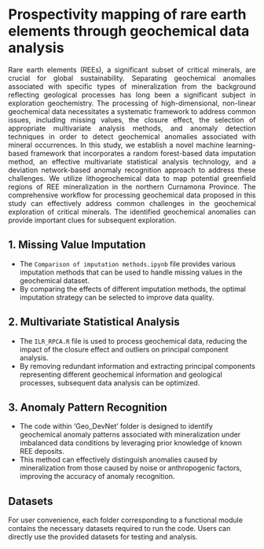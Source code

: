 # Prospectivity mapping of rare earth elements through geochemical data analysis
<p style="text-align: justify;">Rare earth elements (REEs), a significant subset of critical minerals, are crucial for global sustainability. Separating geochemical anomalies associated with specific types of mineralization from the background reflecting geological processes has long been a significant subject in exploration geochemistry. The processing of high-dimensional, non-linear geochemical data necessitates a systematic framework to address common issues, including missing values, the closure effect, the selection of appropriate multivariate analysis methods, and anomaly detection techniques in order to detect geochemical anomalies associated with mineral occurrences. In this study, we establish a novel machine learning-based framework that incorporates a random forest-based data imputation method, an effective multivariate statistical analysis technology, and a deviation network-based anomaly recognition approach to address these challenges. We utilize lithogeochemical data to map potential greenfield regions of REE mineralization in the northern Curnamona Province. The comprehensive workflow for processing geochemical data proposed in this study can effectively address common challenges in the geochemical exploration of critical minerals. The identified geochemical anomalies can provide important clues for subsequent exploration.</p>
   
## 1. Missing Value Imputation 
   - The `Comparison of imputation methods.ipynb` file provides various imputation methods that can be used to handle missing values in the geochemical dataset.
   - By comparing the effects of different imputation methods, the optimal imputation strategy can be selected to improve data quality.

## 2. Multivariate Statistical Analysis
   - The `ILR_RPCA.R` file is used to process geochemical data, reducing the impact of the closure effect and outliers on principal component analysis.
   - By removing redundant information and extracting principal components representing different geochemical information and geological processes, subsequent data analysis can be optimized.

## 3. Anomaly Pattern Recognition
   - The code within ‘Geo_DevNet’ folder is designed to identify geochemical anomaly patterns associated with mineralization under imbalanced data conditions by leveraging prior knowledge of known REE deposits.
   - This method can effectively distinguish anomalies caused by mineralization from those caused by noise or anthropogenic factors, improving the accuracy of anomaly recognition.

## Datasets
For user convenience, each folder corresponding to a functional module contains the necessary datasets required to run the code. Users can directly use the provided datasets for testing and analysis.

